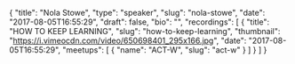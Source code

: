 {
  "title": "Nola Stowe",
  "type": "speaker",
  "slug": "nola-stowe",
  "date": "2017-08-05T16:55:29",
  "draft": false,
  "bio": "",
  "recordings": [
    {
      "title": "HOW TO KEEP LEARNING",
      "slug": "how-to-keep-learning",
      "thumbnail": "https://i.vimeocdn.com/video/650698401_295x166.jpg",
      "date": "2017-08-05T16:55:29",
      "meetups": [
        {
          "name": "ACT-W",
          "slug": "act-w"
        }
      ]
    }
  ]
}
